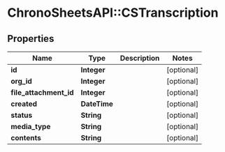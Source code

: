 # ChronoSheetsAPI::CSTranscription

## Properties
Name | Type | Description | Notes
------------ | ------------- | ------------- | -------------
**id** | **Integer** |  | [optional] 
**org_id** | **Integer** |  | [optional] 
**file_attachment_id** | **Integer** |  | [optional] 
**created** | **DateTime** |  | [optional] 
**status** | **String** |  | [optional] 
**media_type** | **String** |  | [optional] 
**contents** | **String** |  | [optional] 


